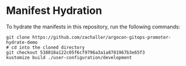 # Manifest Hydration

To hydrate the manifests in this repository, run the following commands:

```shell
git clone https://github.com/zachaller/argocon-gitops-promoter-hydrate-demo
# cd into the cloned directory
git checkout 538018a122c05f6cf9796a3a1a8781967b3e65f3
kustomize build ./user-configuration/development
```
